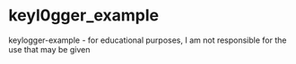 # keyl0gger_example
keylogger-example - for educational purposes, I am not responsible for the use that may be given

